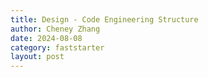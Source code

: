 ```yaml
---
title: Design - Code Engineering Structure
author: Cheney Zhang
date: 2024-08-08
category: faststarter
layout: post
---
```

